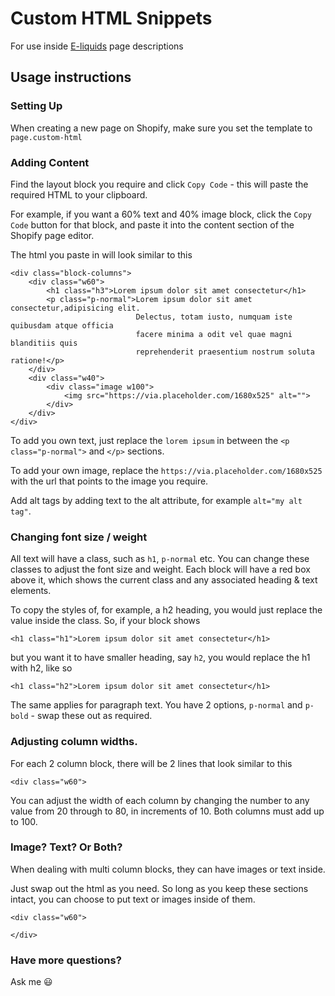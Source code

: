 # Custom HTML Snippets

For use inside [E-liquids](https://e-liquids.com/) page descriptions

## Usage instructions

### Setting Up

When creating a new page on Shopify, make sure you set the template to `page.custom-html`

### Adding Content

Find the layout block you require and click `Copy Code` - this will paste the required HTML to your clipboard.

For example, if you want a 60% text and 40% image block, click the `Copy Code` button for that block, and paste it into the content section of the Shopify page editor.


The html you paste in will look similar to this

```
<div class="block-columns">
    <div class="w60">
        <h1 class="h3">Lorem ipsum dolor sit amet consectetur</h1>
        <p class="p-normal">Lorem ipsum dolor sit amet consectetur,adipisicing elit.
                            Delectus, totam iusto, numquam iste quibusdam atque officia
                            facere minima a odit vel quae magni blanditiis quis
                            reprehenderit praesentium nostrum soluta ratione!</p>
    </div>
    <div class="w40">
        <div class="image w100">
            <img src="https://via.placeholder.com/1680x525" alt="">
        </div>
    </div>
</div>
```

To add you own text, just replace the `lorem ipsum` in between the `<p class="p-normal">` and `</p>` sections.

To add your own image, replace the `https://via.placeholder.com/1680x525` with the url that points to the image you require.

Add alt tags by adding text to the alt attribute, for example `alt="my alt tag"`.

### Changing font size / weight

All text will have a class, such as `h1`, `p-normal` etc. You can change these classes to adjust the font size and weight. Each block will have a red box above it, which shows the current class and any associated heading & text elements.

To copy the styles of, for example, a h2 heading, you would just replace the value inside the class. So, if your block shows

```
<h1 class="h1">Lorem ipsum dolor sit amet consectetur</h1>
```

but you want it to have smaller heading, say `h2`, you would replace the h1 with h2, like so

```
<h1 class="h2">Lorem ipsum dolor sit amet consectetur</h1>
```

The same applies for paragraph text. You have 2 options, `p-normal` and `p-bold` - swap these out as required.

### Adjusting column widths.

For each 2 column block, there will be 2 lines that look similar to this
```
<div class="w60">
```
You can adjust the width of each column by changing the number to any value from 20 through to 80, in increments of 10. Both columns must add up to 100.

### Image? Text? Or Both?

When dealing with multi column blocks, they can have images or text inside.

Just swap out the html as you need. So long as you keep these sections intact, you can choose to put text or images inside of them.

```
<div class="w60">

</div>
```

### Have more questions?
Ask me :smiley: